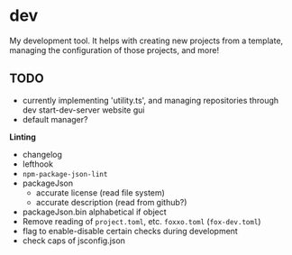 # dev

My development tool. It helps with creating new projects from a template, managing the configuration of those projects, and more!

## TODO

- currently implementing  'utility.ts', and managing repositories through dev start-dev-server website gui
- default manager?

**Linting**

- changelog
- lefthook
- `npm-package-json-lint`
- packageJson
  - accurate license (read file system)
  - accurate description (read from github?)
- packageJson.bin alphabetical if object
- Remove reading of `project.toml`, etc. `foxxo.toml` (`fox-dev.toml`)
- flag to enable-disable certain checks during development
- check caps of jsconfig.json
